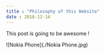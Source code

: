```yaml
---
title : "Philosophy of this Website"
date : 2018-12-14
---
```

This post is going to be awesome !

![Nokia Phone](./Nokia Phone.jpg)
